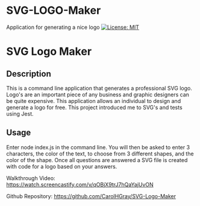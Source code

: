 # SVG-LOGO-Maker
Application for generating a nice logo
[![License: MIT](https://img.shields.io/badge/License-MIT-yellow.svg)](https://opensource.org/licenses/MIT)
# SVG Logo Maker

## Description

This is a command line application that generates a professional SVG logo.  Logo's are an important piece of any business and graphic designers can be quite expensive.  This application allows an individual to design and generate a logo for free.  This project introduced me to SVG's and tests using Jest.

## Usage
Enter node index.js in the command line.  You will then be asked to enter 3 characters, the color of the text, to choose from 3 different shapes, and the color of the shape.  Once all questions are answered a SVG file is created with code for a logo based on your answers.

Walkthrough Video: 
https://watch.screencastify.com/v/qOBjX9trJ7hQaYajUvON

Github Repository: https://github.com/CarolHGray/SVG-Logo-Maker


